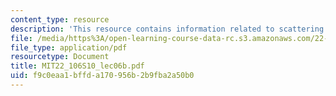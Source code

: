 ```yaml
---
content_type: resource
description: 'This resource contains information related to scattering laws / SANS. '
file: /media/https%3A/open-learning-course-data-rc.s3.amazonaws.com/22-106-neutron-interactions-and-applications-spring-2010/f9c0eaa1bffda170956b2b9fba2a50b0_MIT22_106S10_lec06b.pdf
file_type: application/pdf
resourcetype: Document
title: MIT22_106S10_lec06b.pdf
uid: f9c0eaa1-bffd-a170-956b-2b9fba2a50b0
---
```

